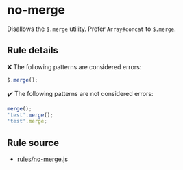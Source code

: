 # no-merge

Disallows the `$.merge` utility. Prefer `Array#concat` to `$.merge`.

## Rule details

❌ The following patterns are considered errors:
```js
$.merge();
```

✔️ The following patterns are not considered errors:
```js
merge();
'test'.merge();
'test'.merge;
```
## Rule source

* [rules/no-merge.js](../rules/no-merge.js)
